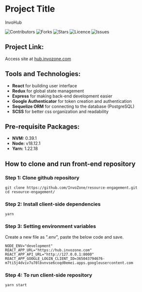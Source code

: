 # Project Title
InvoHub

![Contributors](https://img.shields.io/github/contributors/InvoZone/resource-engagement?style=plastic)
![Forks](https://img.shields.io/github/forks/InvoZone/resource-engagement)
![Stars](https://img.shields.io/github/stars/InvoZone/resource-engagement)
![Licence](https://img.shields.io/github/license/InvoZone/resource-engagement)
![Issues](https://img.shields.io/github/InvoZone/resource-engagement/issues)

## Project Link:
Access site at [hub.invozone.com](https://hub.invozone.com/)

## Tools and Technologies:
- **React** for building user interface
- **Redux** for global state management
- **Express** for making back-end development easier
- **Google Authenticator** for token creation and authentication
- **Sequelize ORM** for connecting to the database (PostgreSQL)
- **SCSS** for better css organization and readability

## Pre-requisite Packages:
- **NVM:** 0.39.1
- **Node:** v18.12.1
- **Yarn:** 1.22.18

## How to clone and run front-end repository

### Step 1: Clone github repository
```
git clone https://github.com/InvoZone/resource-engagement.git
cd resource-engagement/
```
### Step 2: Install client-side dependencies  
```
yarn
```
### Step 3: Setting environment variables  
Create a new file as ".env", paste the below code and save. 
```
NODE_ENV="development"
REACT_APP_URL="https://hub.invozone.com"
REACT_APP_API_URL="http://127.0.0.1:8000"
REACT_APP_GOOGLE_LOGIN_CLIENT_ID=365043794676-m7ti5j4dviv7u70lbvnvse6coqd0emei.apps.googleusercontent.com
```
### Step 4:  To run client-side repository
```
yarn start
```

